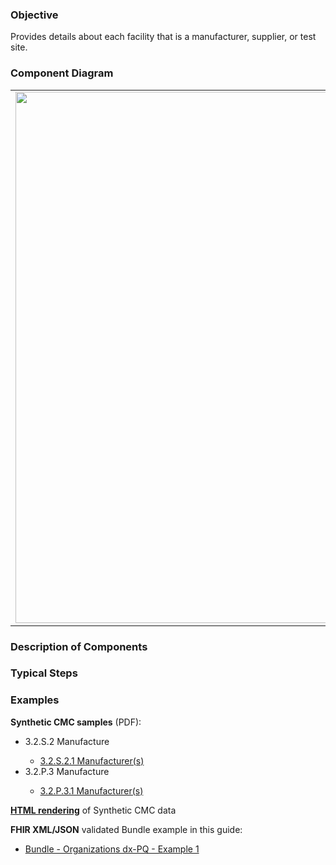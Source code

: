### Objective
Provides details about each facility that is a manufacturer, supplier, or test site.

### Component Diagram
<table>
<tr><td><img src="organizations_FHIR_resources.png" width="850"/></td></tr>
</table>
 
### Description of Components

### Typical Steps

### Examples
<html>
<body>
<p><b>Synthetic CMC samples</b> (PDF):</p>
<ul>
<li>3.2.S.2 Manufacture</li>
<ul><li><a href="https://github.com/HL7/uv-dx-pq/raw/master/input/examples-pdf/3.2.S.2.1_Manufacturer(s).pdf">3.2.S.2.1 Manufacturer(s)</a></li></ul>
<li>3.2.P.3 Manufacture</li>
<ul><li><a href="https://github.com/HL7/uv-dx-pq/raw/master/input/examples-pdf/3.2.P.3.1_Manufacturer(s).pdf">3.2.P.3.1 Manufacturer(s)</a></li></ul>
</ul>
<p><a href="organizations_rend.html"><b>HTML rendering</b></a> of Synthetic CMC data</p>
<p><b>FHIR XML/JSON</b> validated Bundle example in this guide:</p>
<ul><li><a href="https://build.fhir.org/ig/HL7/uv-dx-pq/Bundle-bundle-organizations-dxpq-ex1.html">Bundle - Organizations dx-PQ - Example 1</a></li></ul>
</body>
</html>